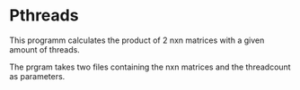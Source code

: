 # Pthreads

This programm calculates the product of 2 nxn matrices with a given amount of threads.

The prgram takes two files containing the nxn matrices and the threadcount as parameters.
